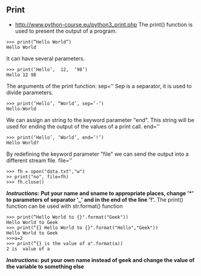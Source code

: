 ## Print
- http://www.python-course.eu/python3_print.php
The print() function is used to present the output of a program.
```
>>> print(“Hello World”)
Hello World
```
It can have several parameters.
```
>>> print(‘Hello’,  12,  ‘98’)
Hello 12 98
```
The arguments of the print function:
sep=’’
Sep is a separator, it is used to divide parameters.
```
>>> print(‘Hello’, “World’, sep=’-‘)
Hello-World
```
We can assign an string to the keyword parameter "end". This string will be used for ending the output of the values of a print call.
end=’’
```
>>> print(‘Hello’, ‘World’, end=’!’)
Hello World?
```
By redefining the keyword parameter "file" we can send the output into a different stream file.
file=’’
```
>>> fh = open("data.txt","w")
>> print("no", file=fh)
>>> fh.close()
```
**_Instructions:_**
**Put your name and sname to appropriate places, change '*' to parameters of separator '_' and in the end of the line '!'.**
The print() function can be used with str.format() function
```
>>> print(“Hello World to {}".format("Geek"))
Hello World to Geek
>>> print(“{} Hello World to {}".format("Hello","Geek"))
Hello World to Geek
>>>a=2
>>> print(“{} is the value of a".format(a))
2 is  value of a
```
**_Instructions:_**
**put your own name instead of geek and change the value of the variable to something else**
